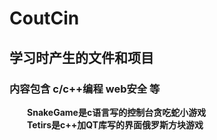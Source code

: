 # CoutCin

## 学习时产生的文件和项目
### 内容包含 c/c++编程 web安全 等  
&emsp;&emsp;**SnakeGame是c语言写的控制台贪吃蛇小游戏**  
&emsp;&emsp;**Tetirs是c++加QT库写的界面俄罗斯方块游戏**

